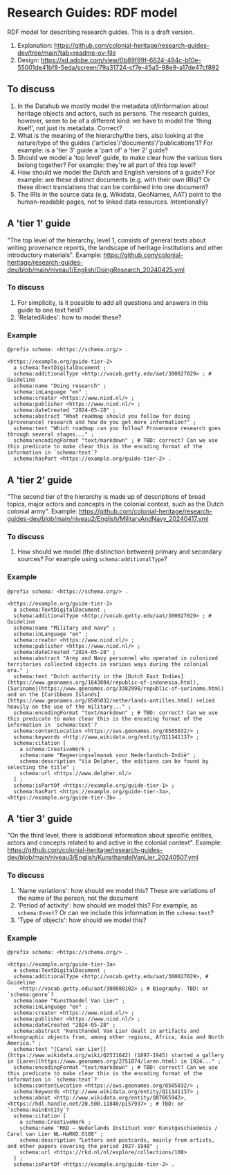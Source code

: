 # Research Guides: RDF model

RDF model for describing research guides. This is a draft version.

1. Explanation: https://github.com/colonial-heritage/research-guides-dev/tree/main?tab=readme-ov-file
1. Design: https://xd.adobe.com/view/0b89f99f-6624-494c-b10e-55001de41bf8-5eda/screen/79a31724-cf7e-45a5-98e9-a17de47cf892

## To discuss

1. In the Datahub we mostly model the metadata of/information about heritage objects and actors, such as persons. The research guides, however, seem to be of a different kind: we have to model the 'thing itself', not just its metadata. Correct?
1. What is the meaning of the hierarchy/the tiers, also looking at the nature/type of the guides ('articles'/'documents'/'publications')? For example: is a 'tier 3' guide a 'part of' a 'tier 2' guide?
1. Should we model a 'top level' guide, to make clear how the various tiers belong together? For example: they're all part of this top level?
1. How should we model the Dutch and English versions of a guide? For example: are these distinct documents (e.g. with their own IRIs)? Or these direct translations that can be combined into one document?
1. The IRIs in the source data (e.g. Wikidata, GeoNames, AAT) point to the human-readable pages, not to linked data resources. Intentionally?

## A 'tier 1' guide

"The top level of the hierarchy, level 1, consists of general texts about writing provenance reports, the landscape of heritage institutions and other introductory materials". Example: https://github.com/colonial-heritage/research-guides-dev/blob/main/niveau1/English/DoingResearch_20240425.yml

### To discuss

1. For simplicity, is it possible to add all questions and answers in this guide to one text field?
1. 'RelatedAides': how to model these?

### Example

```turtle
@prefix schema: <https://schema.org/> .

<https://example.org/guide-tier-2>
  a schema:TextDigitalDocument ;
  schema:additionalType <http://vocab.getty.edu/aat/300027029> ; # Guideline
  schema:name "Doing research" ;
  schema:inLanguage "en" ;
  schema:creator <https://www.niod.nl/> ;
  schema:publisher <https://www.niod.nl/> ;
  schema:dateCreated "2024-05-28" ;
  schema:abstract "What roadmap should you follow for doing (provenance) research and how do you get more information?" ;
  schema:text "Which roadmap can you follow? Provenance research goes through several stages..." ;
  schema:encodingFormat "text/markdown" ; # TBD: correct? Can we use this predicate to make clear this is the encoding format of the information in `schema:text`?
  schema:hasPart <https://example.org/guide-tier-2> .
```

## A 'tier 2' guide

"The second tier of the hierarchy is made up of descriptions of broad topics, major actors and concepts in the colonial context, such as the Dutch colonial army". Example: https://github.com/colonial-heritage/research-guides-dev/blob/main/niveau2/English/MilitaryAndNavy_20240417.yml

### To discuss

1. How should we model (the distinction between) primary and secondary sources? For example using `schema:additionalType`?

### Example

```turtle
@prefix schema: <https://schema.org/> .

<https://example.org/guide-tier-2>
  a schema:TextDigitalDocument ;
  schema:additionalType <http://vocab.getty.edu/aat/300027029> ; # Guideline
  schema:name "Military and navy" ;
  schema:inLanguage "en" ;
  schema:creator <https://www.niod.nl/> ;
  schema:publisher <https://www.niod.nl/> ;
  schema:dateCreated "2024-05-28" ;
  schema:abstract "Army and Navy personnel who operated in colonized territories collected objects in various ways during the colonial era." ;
  schema:text "Dutch authority in the [Dutch East Indies](https://www.geonames.org/1643084/republic-of-indonesia.html), [Suriname](https://www.geonames.org/3382998/republic-of-suriname.html) and on the [Caribbean Islands](https://www.geonames.org/8505032/netherlands-antilles.html) relied heavily on the use of the military..." ;
  schema:encodingFormat "text/markdown" ; # TBD: correct? Can we use this predicate to make clear this is the encoding format of the information in `schema:text`?
  schema:contentLocation <https://sws.geonames.org/8505032/> ;
  schema:keywords <http://www.wikidata.org/entity/Q11141137> ;
  schema:citation [
    a schema:CreativeWork ;
    schema:name "Regeeringsalmanak voor Nederlandsch-Indië" ;
    schema:description "Via Delpher, the editions can be found by selecting the title" ;
    schema:url <https://www.delpher.nl/>
  ] ;
  schema:isPartOf <https://example.org/guide-tier-1> ;
  schema:hasPart <https://example.org/guide-tier-3a>, <https://example.org/guide-tier-3b> .
```

## A 'tier 3' guide

"On the third level, there is additional information about specific entities, actors and concepts related to and active in the colonial context". Example: https://github.com/colonial-heritage/research-guides-dev/blob/main/niveau3/English/KunsthandelVanLier_20240507.yml

### To discuss

1. 'Name variations': how should we model this? These are variations of the name of the person, not the document
1. 'Period of activity': how should we model this? For example, as `schema:Event`? Or can we include this information in the `schema:text`?
1. 'Type of objects': how should we model this?

### Example

```turtle
@prefix schema: <https://schema.org/> .

<https://example.org/guide-tier-3a>
  a schema:TextDigitalDocument ;
  schema:additionalType <http://vocab.getty.edu/aat/300027029>, # Guideline
    <http://vocab.getty.edu/aat/300080102> ; # Biography. TBD: or `schema:genre`?
  schema:name "Kunsthandel Van Lier" ;
  schema:inLanguage "en" ;
  schema:creator <https://www.niod.nl/> ;
  schema:publisher <https://www.niod.nl/> ;
  schema:dateCreated "2024-05-28" ;
  schema:abstract "Kunsthandel Van Lier dealt in artifacts and ethnographic objects from, among other regions, Africa, Asia and North America." ;
  schema:text "[Carel van Lier]](https://www.wikidata.org/wiki/Q2531642) (1897-1945) started a gallery in [Laren](https://www.geonames.org/2751874/laren.html) in 1924..." ;
  schema:encodingFormat "text/markdown" ; # TBD: correct? Can we use this predicate to make clear this is the encoding format of the information in `schema:text`?
  schema:contentLocation <https://sws.geonames.org/8505032/> ;
  schema:keywords <http://www.wikidata.org/entity/Q11141137> ;
  schema:about <http://www.wikidata.org/entity/Q87665942>, <https://hdl.handle.net/20.500.11840/pi57937> ; # TBD: or `schema:mainEntity`?
  schema:citation [
    a schema:CreativeWork ;
    schema:name "RKD – Nederlands Instituut voor Kunstgeschiedenis / Carel van Lier NL-HaRKD.0108" ;
    schema:description "Letters and postcards, mainly from artists, and other papers covering the period 1927-1948" ;
    schema:url <https://rkd.nl/nl/explore/collections/108>
  ] ;
  schema:isPartOf <https://example.org/guide-tier-2> .
```
